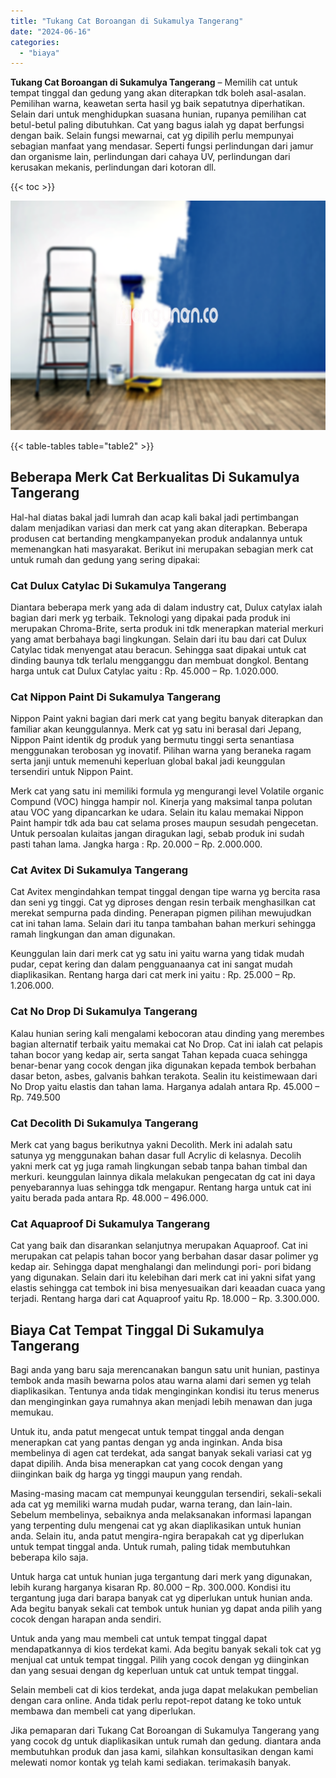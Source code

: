 ```yaml
---
title: "Tukang Cat Boroangan di Sukamulya Tangerang"
date: "2024-06-16"
categories: 
  - "biaya"
---
```


**Tukang Cat Boroangan di Sukamulya Tangerang** – Memilih cat untuk tempat tinggal dan gedung yang akan diterapkan tdk boleh asal-asalan. Pemilihan warna, keawetan serta hasil yg baik sepatutnya diperhatikan. Selain dari untuk menghidupkan suasana hunian, rupanya pemilihan cat betul-betul paling dibutuhkan. Cat yang bagus ialah yg dapat berfungsi dengan baik. Selain fungsi mewarnai, cat yg dipilih perlu mempunyai sebagian manfaat yang mendasar. Seperti fungsi perlindungan dari jamur dan organisme lain, perlindungan dari cahaya UV, perlindungan dari kerusakan mekanis, perlindungan dari kotoran dll.

{{< toc >}}

![Tukang Cat Boroangan di Sukamulya Tangerang](/images/jasa-cat-murah11.png)

{{< table-tables table="table2" >}}

## Beberapa Merk Cat Berkualitas Di Sukamulya Tangerang

Hal-hal diatas bakal jadi lumrah dan acap kali bakal jadi pertimbangan dalam menjadikan variasi dan merk cat yang akan diterapkan. Beberapa produsen cat bertanding mengkampanyekan produk andalannya untuk memenangkan hati masyarakat. Berikut ini merupakan sebagian merk cat untuk rumah dan gedung yang sering dipakai:

### Cat Dulux Catylac Di Sukamulya Tangerang

Diantara beberapa merk yang ada di dalam industry cat, Dulux catylax ialah bagian dari merk yg terbaik. Teknologi yang dipakai pada produk ini merupakan Chroma-Brite, serta produk ini tdk menerapkan material merkuri yang amat berbahaya bagi lingkungan. Selain dari itu bau dari cat Dulux Catylac tidak menyengat atau beracun. Sehingga saat dipakai untuk cat dinding baunya tdk terlalu mengganggu dan membuat dongkol. Bentang harga untuk cat Dulux Catylac yaitu : Rp. 45.000 – Rp. 1.020.000.

### Cat Nippon Paint Di Sukamulya Tangerang

Nippon Paint yakni bagian dari merk cat yang begitu banyak diterapkan dan familiar akan keunggulannya. Merk cat yg satu ini berasal dari Jepang, Nippon Paint identik dg produk yang bermutu tinggi serta senantiasa menggunakan terobosan yg inovatif. Pilihan warna yang beraneka ragam serta janji untuk memenuhi keperluan global bakal jadi keunggulan tersendiri untuk Nippon Paint.

Merk cat yang satu ini memiliki formula yg mengurangi level Volatile organic Compund (VOC) hingga hampir nol. Kinerja yang maksimal tanpa polutan atau VOC yang dipancarkan ke udara. Selain itu kalau memakai Nippon Paint hampir tdk ada bau cat selama proses maupun sesudah pengecetan. Untuk persoalan kulaitas jangan diragukan lagi, sebab produk ini sudah pasti tahan lama. Jangka harga : Rp. 20.000 – Rp. 2.000.000.

### Cat Avitex Di Sukamulya Tangerang

Cat Avitex mengindahkan tempat tinggal dengan tipe warna yg bercita rasa dan seni yg tinggi. Cat yg diproses dengan resin terbaik menghasilkan cat merekat sempurna pada dinding. Penerapan pigmen pilihan mewujudkan cat ini tahan lama. Selain dari itu tanpa tambahan bahan merkuri sehingga ramah lingkungan dan aman digunakan.

Keunggulan lain dari merk cat yg satu ini yaitu warna yang tidak mudah pudar, cepat kering dan dalam pengguanaanya cat ini sangat mudah diaplikasikan. Rentang harga dari cat merk ini yaitu : Rp. 25.000 – Rp. 1.206.000.

### Cat No Drop Di Sukamulya Tangerang

Kalau hunian sering kali mengalami kebocoran atau dinding yang merembes bagian alternatif terbaik yaitu memakai cat No Drop. Cat ini ialah cat pelapis tahan bocor yang kedap air, serta sangat Tahan kepada cuaca sehingga benar-benar yang cocok dengan jika digunakan kepada tembok berbahan dasar beton, asbes, galvanis bahkan terakota. Sealin itu keistimewaan dari No Drop yaitu elastis dan tahan lama. Harganya adalah antara Rp. 45.000 – Rp. 749.500

### Cat Decolith Di Sukamulya Tangerang

Merk cat yang bagus berikutnya yakni Decolith. Merk ini adalah satu satunya yg menggunakan bahan dasar full Acrylic di kelasnya. Decolih yakni merk cat yg juga ramah lingkungan sebab tanpa bahan timbal dan merkuri. keunggulan lainnya dikala melakukan pengecatan dg cat ini daya penyebarannya luas sehingga tdk mengapur. Rentang harga untuk cat ini yaitu berada pada antara Rp. 48.000 – 496.000.

### Cat Aquaproof Di Sukamulya Tangerang

Cat yang baik dan disarankan selanjutnya merupakan Aquaproof. Cat ini merupakan cat pelapis tahan bocor yang berbahan dasar dasar polimer yg kedap air. Sehingga dapat menghalangi dan melindungi pori- pori bidang yang digunakan. Selain dari itu kelebihan dari merk cat ini yakni sifat yang elastis sehingga cat tembok ini bisa menyesuaikan dari keaadan cuaca yang terjadi. Rentang harga dari cat Aquaproof yaitu Rp. 18.000 – Rp. 3.300.000.

## Biaya Cat Tempat Tinggal Di Sukamulya Tangerang

Bagi anda yang baru saja merencanakan bangun satu unit hunian, pastinya tembok anda masih bewarna polos atau warna alami dari semen yg telah diaplikasikan. Tentunya anda tidak menginginkan kondisi itu terus menerus dan menginginkan gaya rumahnya akan menjadi lebih menawan dan juga memukau.

Untuk itu, anda patut mengecat untuk tempat tinggal anda dengan menerapkan cat yang pantas dengan yg anda inginkan. Anda bisa membelinya di agen cat terdekat, ada sangat banyak sekali variasi cat yg dapat dipilih. Anda bisa menerapkan cat yang cocok dengan yang diinginkan baik dg harga yg tinggi maupun yang rendah.

Masing-masing macam cat mempunyai keunggulan tersendiri, sekali-sekali ada cat yg memiliki warna mudah pudar, warna terang, dan lain-lain. Sebelum membelinya, sebaiknya anda melaksanakan informasi lapangan yang terpenting dulu mengenai cat yg akan diaplikasikan untuk hunian anda. Selain itu, anda patut mengira-ngira berapakah cat yg diperlukan untuk tempat tinggal anda. Untuk rumah, paling tidak membutuhkan beberapa kilo saja.

Untuk harga cat untuk hunian juga tergantung dari merk yang digunakan, lebih kurang harganya kisaran Rp. 80.000 – Rp. 300.000. Kondisi itu tergantung juga dari barapa banyak cat yg diperlukan untuk hunian anda. Ada begitu banyak sekali cat tembok untuk hunian yg dapat anda pilih yang cocok dengan harapan anda sendiri.

Untuk anda yang mau membeli cat untuk tempat tinggal dapat mendapatkannya di kios terdekat kami. Ada begitu banyak sekali tok cat yg menjual cat untuk tempat tinggal. Pilih yang cocok dengan yg diinginkan dan yang sesuai dengan dg keperluan untuk cat untuk tempat tinggal.

Selain membeli cat di kios terdekat, anda juga dapat melakukan pembelian dengan cara online. Anda tidak perlu repot-repot datang ke toko untuk membawa dan membeli cat yang diperlukan.

Jika pemaparan dari Tukang Cat Boroangan di Sukamulya Tangerang yang yang cocok dg untuk diaplikasikan untuk rumah dan gedung. diantara anda membutuhkan produk dan jasa kami, silahkan konsultasikan dengan kami melewati nomor kontak yg telah kami sediakan. terimakasih banyak.
